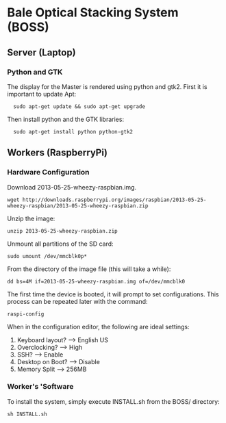 # Bale Optical Stacking System (BOSS)
## Server (Laptop)
### Python and GTK
The display for the Master is rendered using python and gtk2. First it
is important to update Apt:

	  sudo apt-get update && sudo apt-get upgrade
	
Then install python and the GTK libraries:

	  sudo apt-get install python python-gtk2
	
## Workers (RaspberryPi)
### Hardware Configuration
Download 2013-05-25-wheezy-raspbian.img.

    wget http://downloads.raspberrypi.org/images/raspbian/2013-05-25-wheezy-raspbian/2013-05-25-wheezy-raspbian.zip
  
Unzip the image:

    unzip 2013-05-25-wheezy-raspbian.zip
  
Unmount all partitions of the SD card:

    sudo umount /dev/mmcblk0p*
    
From the directory of the image file (this will take a while):

    dd bs=4M if=2013-05-25-wheezy-raspbian.img of=/dev/mmcblk0
    
The first time the device is booted, it will prompt to set configurations.
This process can be repeated later with the command:

    raspi-config
    
When in the configuration editor, the following are ideal settings:

1. Keyboard layout? --> English US
2. Overclocking? --> High
3. SSH? --> Enable
4. Desktop on Boot? --> Disable
5. Memory Split --> 256MB

### Worker's 'Software
To install the system, simply execute INSTALL.sh from the BOSS/ directory:
  
    sh INSTALL.sh
